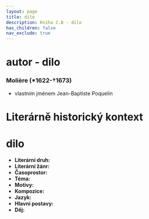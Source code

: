 ```yaml
---
layout: page
title: dilo
description: Kniha č.8 - dilo
has_children: false
nav_exclude: true
---
```

# autor - dilo

### Molière (*1622-†1673)
- vlastním jménem Jean-Baptiste Poquelin
# Literárně historický kontext

# dilo
- **Literární druh:** 
- **Literární žánr:** 
- **Časoprostor:** 
- **Téma:** 
- **Motivy:**
- **Kompozice:**
- **Jazyk:**
- **Hlavní postavy:**
- **Děj:**
